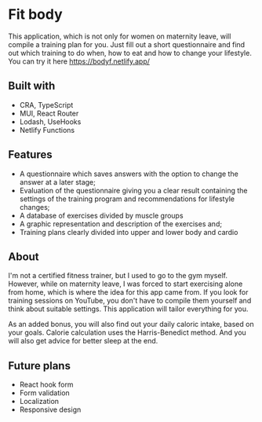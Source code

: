 # Fit body

This application, which is not only for women on maternity leave, will compile a training plan for you. Just fill out a short questionnaire and find out which training to do when, how to eat and how to change your lifestyle. You can try it here https://bodyf.netlify.app/

## Built with

- CRA, TypeScript
- MUI, React Router
- Lodash, UseHooks
- Netlify Functions

## Features

- A questionnaire which saves answers with the option to change the answer at a later stage;
- Evaluation of the questionnaire giving you a clear result containing the settings of the training program and recommendations for lifestyle changes;
- A database of exercises divided by muscle groups
- A graphic representation and description of the exercises and;
- Training plans clearly divided into upper and lower body and cardio

## About

I'm not a certified fitness trainer, but I used to go to the gym myself. However, while on maternity leave, I was forced to start exercising alone from home, which is where the idea for this app came from. If you look for training sessions on YouTube, you don't have to compile them yourself and think about suitable settings. This application will tailor everything for you.

As an added bonus, you will also find out your daily caloric intake, based on your goals. Calorie calculation uses the Harris-Benedict method. And you will also get advice for better sleep at the end.

## Future plans

- React hook form
- Form validation
- Localization
- Responsive design
